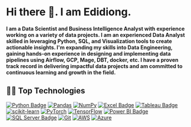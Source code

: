 # Hi there 👋. I am Edidiong.
#### I am a Data Scientist and Business Intelligence Analyst with experience working on a variety of data projects. I am an experienced Data Analyst skilled in leveraging Python, SQL, and Visualization tools to create actionable insights. I'm expanding my skills into Data Engineering, gaining hands-on experience in designing and implementing data pipelines using Airflow, GCP, Mage, DBT, docker, etc. I have a proven track record in delivering impactful data projects and am committed to continuous learning and growth in the field. 

## **👨‍💻 Top Technologies**

<!-- TODO: Make technologies links takes you to repositories -->
[![Python Badge](https://img.shields.io/badge/-Python-3776AB?style=for-the-badge&labelColor=212121&logo=python)](#) [![Pandas](https://img.shields.io/badge/pandas-%23150458.svg?style=for-the-badge&labelColor=212121&logo=pandas&logoColor=white)](#) 
[![NumPy](https://img.shields.io/badge/numpy-%23013243.svg?style=for-the-badge&labelColor=212121&logo=numpy&logoColor=white)](#)
[![Excel Badge](https://img.shields.io/badge/-Microsoft%20Excel-217346?style=for-the-badge&labelColor=212121&logo=Microsoft%20Excel&logoColor=217346)](#)
[![Tableau Badge](https://img.shields.io/badge/-Tableau-E97627?style=for-the-badge&labelColor=212121&logo=tableau)](#)
[![scikit-learn](https://img.shields.io/badge/scikit--learn-%23F7931E.svg?style=for-the-badge&labelColor=212121&logo=scikit-learn&logoColor=white)](#) 
[![PyTorch](https://img.shields.io/badge/PyTorch-%230C55A5.svg?style=for-the-badge&labelColor=212121&logo=PyTorch&logoColor=white)](#) 
[![TensorFlow](https://img.shields.io/badge/TensorFlow-%23FF6F00.svg?style=for-the-badge&labelColor=212121&logo=TensorFlow&logoColor=white)](#) 
[![Power BI Badge](https://img.shields.io/badge/-Power%20BI-F2C811?style=for-the-badge&labelColor=212121&logo=powerbi)](#) 
[![SQL Server Badge](https://img.shields.io/badge/-SQL-CC2927?style=for-the-badge&labelColor=212121&logo=Microsoft%20SQL%20Server&logoColor=CC2927)](#) 
[![Git](https://img.shields.io/badge/git-%23F05033.svg?style=for-the-badge&labelColor=212121&logo=git&logoColor=white)](#) 
[![AWS](https://img.shields.io/badge/AWS-%23FF9900.svg?style=for-the-badge&labelColor=212121&logo=amazon-aws&logoColor=white)](#) 
[![Azure](https://img.shields.io/badge/azure-%230072C6.svg?style=for-the-badge&labelColor=212121&logo=microsoftazure&logoColor=white)](#)

<!--
**EdidiongEsu/EdidiongEsu** is a ✨ _special_ ✨ repository because its `README.md` (this file) appears on your GitHub profile.

Here are some ideas to get you started:

- 🔭 I’m currently working on ...
- 🌱 I’m currently learning ...
- 👯 I’m looking to collaborate on ...
- 🤔 I’m looking for help with ...
- 💬 Ask me about ...
- 📫 How to reach me: ...
- 😄 Pronouns: ...
- ⚡ Fun fact: ...
-->
